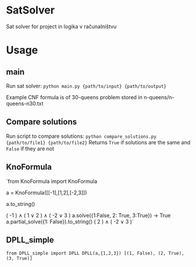 # SatSolver

Sat solver for project in logika v računalništvu

# Usage

## main

Run sat solver: `python main.py {path/to/input} {path/to/output}`

Example CNF formula is of 30-queens problem stored in n-queens/n-queens-n30.txt

## Compare solutions

Run script to compare solutions: `python compare_solutions.py {path/to/file1} {path/to/file2}`
Returns `True` if solutions are the same and `False` if they are not

## KnoFormula

`from KnoFormula import KnoFormula

a = KnoFormula([[-1],[1,2],[-2,3]])

a.to_string()

( -1 ) ∧ ( 1 ∨ 2 ) ∧ ( -2 ∨ 3 )
a.solve({1:False, 2: True, 3:True}) -> True
a.partial_solve({1: False}).to_string() 
 ( 2 ) ∧ ( -2 ∨ 3 )`


## DPLL_simple

`from DPLL_simple import DPLL
DPLL(a,{1,2,3})
[(1, False), (2, True), (3, True)]`
